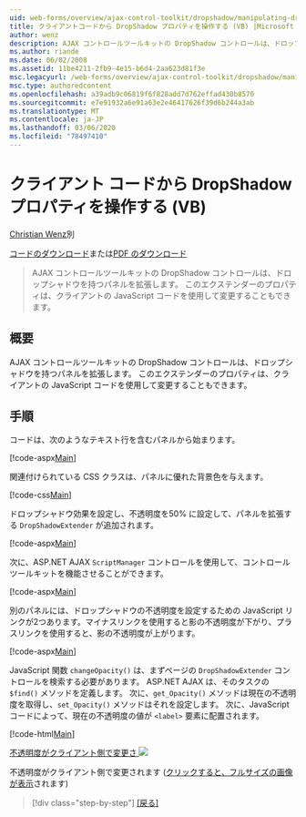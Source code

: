 ```yaml
---
uid: web-forms/overview/ajax-control-toolkit/dropshadow/manipulating-dropshadow-properties-from-client-code-vb
title: クライアントコードから DropShadow プロパティを操作する (VB) |Microsoft Docs
author: wenz
description: AJAX コントロールツールキットの DropShadow コントロールは、ドロップシャドウを持つパネルを拡張します。 このエクステンダーのプロパティは、クライアント呼び出しを使用して変更することもできます。
ms.author: riande
ms.date: 06/02/2008
ms.assetid: 11be4211-2fb9-4e15-b6d4-2aa623d81f3e
msc.legacyurl: /web-forms/overview/ajax-control-toolkit/dropshadow/manipulating-dropshadow-properties-from-client-code-vb
msc.type: authoredcontent
ms.openlocfilehash: a39adb9c06819f6f828add7d762effad430b8570
ms.sourcegitcommit: e7e91932a6e91a63e2e46417626f39d6b244a3ab
ms.translationtype: MT
ms.contentlocale: ja-JP
ms.lasthandoff: 03/06/2020
ms.locfileid: "78497410"
---
```

# <a name="manipulating-dropshadow-properties-from-client-code-vb"></a>クライアント コードから DropShadow プロパティを操作する (VB)

[Christian Wenz](https://github.com/wenz)別

[コードのダウンロード](https://download.microsoft.com/download/5/1/6/51652a81-500b-4f6b-88d3-617103e7941e/DropShadow2.vb.zip)または[PDF のダウンロード](https://download.microsoft.com/download/b/6/a/b6ae89ee-df69-4c87-9bfb-ad1eb2b23373/dropshadow2VB.pdf)

> AJAX コントロールツールキットの DropShadow コントロールは、ドロップシャドウを持つパネルを拡張します。 このエクステンダーのプロパティは、クライアントの JavaScript コードを使用して変更することもできます。

## <a name="overview"></a>概要

AJAX コントロールツールキットの DropShadow コントロールは、ドロップシャドウを持つパネルを拡張します。 このエクステンダーのプロパティは、クライアントの JavaScript コードを使用して変更することもできます。

## <a name="steps"></a>手順

コードは、次のようなテキスト行を含むパネルから始まります。

[!code-aspx[Main](manipulating-dropshadow-properties-from-client-code-vb/samples/sample1.aspx)]

関連付けられている CSS クラスは、パネルに優れた背景色を与えます。

[!code-css[Main](manipulating-dropshadow-properties-from-client-code-vb/samples/sample2.css)]

ドロップシャドウ効果を設定し、不透明度を50% に設定して、パネルを拡張する `DropShadowExtender` が追加されます。

[!code-aspx[Main](manipulating-dropshadow-properties-from-client-code-vb/samples/sample3.aspx)]

次に、ASP.NET AJAX `ScriptManager` コントロールを使用して、コントロールツールキットを機能させることができます。

[!code-aspx[Main](manipulating-dropshadow-properties-from-client-code-vb/samples/sample4.aspx)]

別のパネルには、ドロップシャドウの不透明度を設定するための JavaScript リンクが2つあります。マイナスリンクを使用すると影の不透明度が下がり、プラスリンクを使用すると、影の不透明度が上がります。

[!code-aspx[Main](manipulating-dropshadow-properties-from-client-code-vb/samples/sample5.aspx)]

JavaScript 関数 `changeOpacity()` は、まずページの `DropShadowExtender` コントロールを検索する必要があります。 ASP.NET AJAX は、そのタスクの `$find()` メソッドを定義します。 次に、`get_Opacity()` メソッドは現在の不透明度を取得し、`set_Opacity()` メソッドはそれを設定します。 次に、JavaScript コードによって、現在の不透明度の値が `<label>` 要素に配置されます。

[!code-html[Main](manipulating-dropshadow-properties-from-client-code-vb/samples/sample6.html)]

[不透明度がクライアント側で変更さ ![](manipulating-dropshadow-properties-from-client-code-vb/_static/image2.png)](manipulating-dropshadow-properties-from-client-code-vb/_static/image1.png)

不透明度がクライアント側で変更されます ([クリックすると、フルサイズの画像が表示](manipulating-dropshadow-properties-from-client-code-vb/_static/image3.png)されます)

> [!div class="step-by-step"]
> [[戻る]](adjusting-the-z-index-of-a-dropshadow-vb.md)
